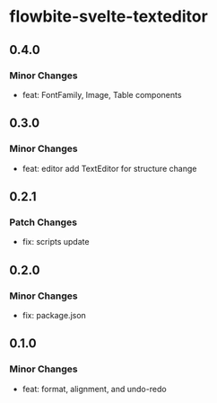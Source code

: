 # flowbite-svelte-texteditor

## 0.4.0

### Minor Changes

- feat: FontFamily, Image, Table components

## 0.3.0

### Minor Changes

- feat: editor add TextEditor for structure change

## 0.2.1

### Patch Changes

- fix: scripts update

## 0.2.0

### Minor Changes

- fix: package.json

## 0.1.0

### Minor Changes

- feat: format, alignment, and undo-redo
